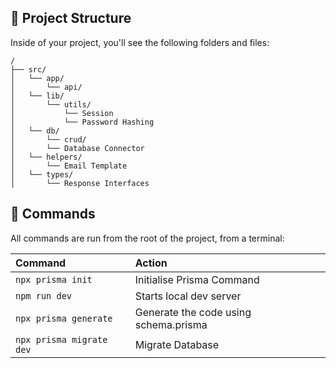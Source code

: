 ## 🚀 Project Structure

Inside of your project, you'll see the following folders and files:

```text
/
├── src/
│   └── app/
│       └── api/
│   └── lib/
│       └── utils/
│           └── Session
│           └── Password Hashing
│   └── db/
│       └── crud/
│       └── Database Connector
│   └── helpers/
│       └── Email Template
│   └── types/
│       └── Response Interfaces
```

## 🧞 Commands 

All commands are run from the root of the project, from a terminal:

| Command                   | Action                                           |
| :------------------------ | :----------------------------------------------- |
| `npx prisma init`         | Initialise Prisma Command                        |
| `npm run dev`             | Starts local dev server                          |
| `npx prisma generate`     | Generate the code using schema.prisma            |
| `npx prisma migrate dev`  | Migrate Database                                 |

